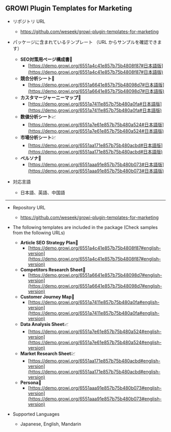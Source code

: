 ## GROWI Plugin Templates for Marketing

- リポジトリ URL
    - https://github.com/weseek/growi-plugin-templates-for-marketing
- パッケージに含まれているテンプレート （URL からサンプルを確認できます）
  - **SEO対策用ページ構成書**📝
    - [https://demo.growi.org/6551a4c41e857b75b4808f87#日本語版](https://demo.growi.org/6551a4c41e857b75b4808f87#日本語版)
  - **競合分析シート**🏢
    - [https://demo.growi.org/6551a6641e857b75b48098d7#日本語版](https://demo.growi.org/6551a6641e857b75b48098d7#日本語版)
  - **カスタマージャーニーマップ**📒
    - [https://demo.growi.org/6551a7411e857b75b480a0fa#日本語版](https://demo.growi.org/6551a7411e857b75b480a0fa#日本語版) 
  - **数値分析シート**📈
    - [https://demo.growi.org/6551a7e61e857b75b480a524#日本語版](https://demo.growi.org/6551a7e61e857b75b480a524#日本語版)
  - **市場分析シート**💹
    - [https://demo.growi.org/6551aa171e857b75b480acbd#日本語版](https://demo.growi.org/6551aa171e857b75b480acbd#日本語版)
  - **ペルソナ**🧑
    - [https://demo.growi.org/6551aaa91e857b75b480b073#日本語版](https://demo.growi.org/6551aaa91e857b75b480b073#日本語版)

- 対応言語
    - 日本語、英語、中国語
----
- Repository URL
    - https://github.com/weseek/growi-plugin-templates-for-marketing
- The following templates are included in the package (Check samples from the following URLs)
    - **Article SEO Strategy Plan**📝
      - [https://demo.growi.org/6551a4c41e857b75b4808f87#english-version](https://demo.growi.org/6551a4c41e857b75b4808f87#english-version)
    - **Competitors Research Sheet**🏢
      - [https://demo.growi.org/6551a6641e857b75b48098d7#english-version](https://demo.growi.org/6551a6641e857b75b48098d7#english-version)
    - **Customer Journey Map**📒
      - [https://demo.growi.org/6551a7411e857b75b480a0fa#english-version](https://demo.growi.org/6551a7411e857b75b480a0fa#english-version)
    - **Data Analysis Sheet**📈
      - [https://demo.growi.org/6551a7e61e857b75b480a524#english-version](https://demo.growi.org/6551a7e61e857b75b480a524#english-version)
    - **Market Research Sheet**💹
      - [https://demo.growi.org/6551aa171e857b75b480acbd#english-version](https://demo.growi.org/6551aa171e857b75b480acbd#english-version)
    - **Persona**🧑
      - [https://demo.growi.org/6551aaa91e857b75b480b073#english-version](https://demo.growi.org/6551aaa91e857b75b480b073#english-version)

- Supported Languages
    - Japanese, English, Mandarin
